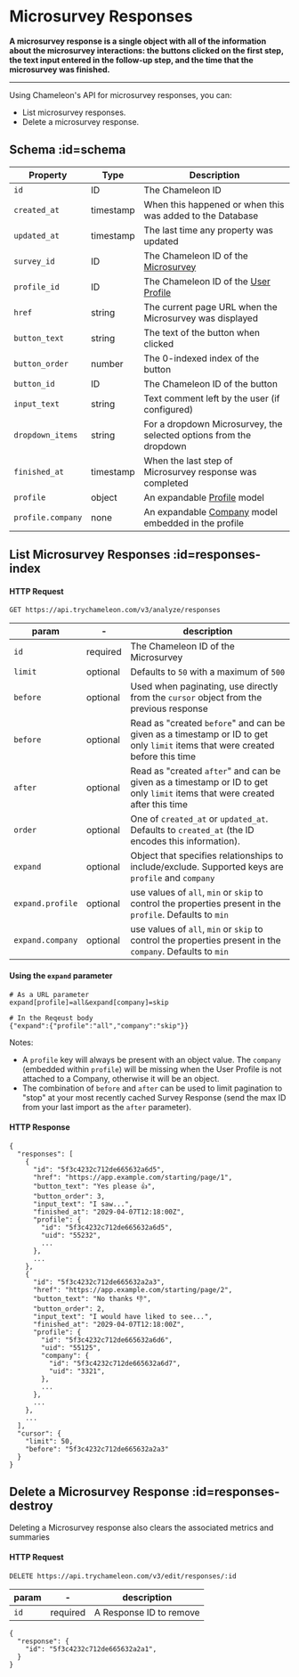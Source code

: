 # Microsurvey Responses

**A microsurvey response is a single object with all of the information about the microsurvey interactions: the buttons clicked on the first step, the text input entered in the follow-up step, and the time that the microsurvey was finished.**

------

Using Chameleon's API for microsurvey responses, you can:

- List microsurvey responses.
- Delete a microsurvey response.
  

## Schema :id=schema

| Property | Type | Description |
| --- | --- | --- |
| `id` | ID | The Chameleon ID |
| `created_at` | timestamp | When this happened or when this was added to the Database |
| `updated_at` | timestamp | The last time any property was updated |
| `survey_id` | ID | The Chameleon ID of the [Microsurvey](apis/surveys.md?id=schema) |
| `profile_id` | ID | The Chameleon ID of the [User Profile](apis/profiles.md?id=schema) |
| `href` | string | The current page URL when the Microsurvey was displayed |
| `button_text` | string | The text of the button when clicked |
| `button_order` | number | The 0-indexed index of the button |
| `button_id` | ID | The Chameleon ID of the button |
| `input_text` | string | Text comment left by the user (if configured) |
| `dropdown_items` | string | For a dropdown Microsurvey, the selected options from the dropdown |
| `finished_at` | timestamp | When the last step of Microsurvey response was completed |
| `profile` | object | An expandable [Profile](apis/profiles.md) model |
| `profile.company` | none | An expandable [Company](apis/companies.md) model embedded in the profile |

## List Microsurvey Responses :id=responses-index

#### HTTP Request

```
GET https://api.trychameleon.com/v3/analyze/responses
```

| param          | -        | description                                                  |
| -------------- | -------- | ------------------------------------------------------------ |
| `id`             | required | The Chameleon ID of the Microsurvey                          |
| `limit`          | optional | Defaults to `50` with a maximum of `500`                     |
| `before`         | optional | Used when paginating, use directly from the `cursor` object from the previous response |
| `before`         | optional | Read as "created `before`" and can be given as a timestamp or ID to get only `limit` items that were created before this time |
| `after`          | optional | Read as "created `after`" and can be given as a timestamp or ID to get only `limit` items that were created after this time |
| `order`          | optional | One of `created_at` or `updated_at`. Defaults to `created_at` (the ID encodes this information). |
| `expand`         | optional | Object that specifies relationships to include/exclude. Supported keys are `profile` and `company`      |
| `expand.profile` | optional | use values of `all`, `min` or `skip` to control the properties present in the `profile`. Defaults to `min` |
| `expand.company` | optional | use values of `all`, `min` or `skip` to control the properties present in the `company`. Defaults to `min` |

#### Using the `expand` parameter

```
# As a URL parameter
expand[profile]=all&expand[company]=skip

# In the Reqeust body
{"expand":{"profile":"all","company":"skip"}}
```

Notes:
- A `profile` key will always be present with an object value. The `company` (embedded within `profile`) will be missing when the User Profile is not attached to a Company, otherwise it will be an object.
- The combination of `before` and `after` can be used to limit pagination to "stop" at your most recently cached Survey Response (send the max ID from your last import as the `after` parameter).


#### HTTP Response

```
{
  "responses": [
    {
      "id": "5f3c4232c712de665632a6d5",
      "href": "https://app.example.com/starting/page/1",
      "button_text": "Yes please 👍",
      "button_order": 3,
      "input_text": "I saw...",
      "finished_at": "2029-04-07T12:18:00Z",
      "profile": {
        "id": "5f3c4232c712de665632a6d5",
        "uid": "55232",
        ...
      },
      ...
    },
    {
      "id": "5f3c4232c712de665632a2a3",
      "href": "https://app.example.com/starting/page/2",
      "button_text": "No thanks 👎",
      "button_order": 2,
      "input_text": "I would have liked to see...",
      "finished_at": "2029-04-07T12:18:00Z",
      "profile": {
        "id": "5f3c4232c712de665632a6d6",
        "uid": "55125",
        "company": {
          "id": "5f3c4232c712de665632a6d7",
          "uid": "3321",
        },
        ...
      },
      ...
    },
    ...
  ],
  "cursor": {
    "limit": 50,
    "before": "5f3c4232c712de665632a2a3"
  }
}
```

## Delete a Microsurvey Response :id=responses-destroy

Deleting a Microsurvey response also clears the associated metrics and summaries 

#### HTTP Request

```
DELETE https://api.trychameleon.com/v3/edit/responses/:id
```

| param | -        | description             |
| ----- | -------- | ----------------------- |
| `id`    | required | A Response ID to remove |

```
{
  "response": {
    "id": "5f3c4232c712de665632a2a1",
  }
}
```
